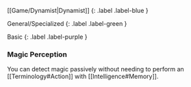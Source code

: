 
[[Game/Dynamist|Dynamist]]
{: .label .label-blue }

General/Specialized
{: .label .label-green }

Basic
{: .label .label-purple }
### Magic Perception

You can detect magic passively without needing to perform an [[Terminology#Action]] with [[Intelligence#Memory]].
